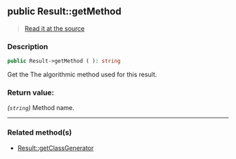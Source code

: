 ## public Result::getMethod

> [Read it at the source](https://github.com/julien-boudry/Condorcet/blob/master/src/Result.php#L312)

### Description    

```php
public Result->getMethod ( ): string
```

Get the The algorithmic method used for this result.
    

### Return value:   

*(```string```)* Method name.


---------------------------------------

### Related method(s)      

* [Result::getClassGenerator](/Docs/ApiReferences/Result%20Class/public%20Result--getClassGenerator.md)    
